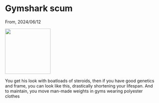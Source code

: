 # Gymshark scum

From, 2024/06/12

<img src=".pix/gymshark_fb_cbum_ad.avif" style="width:150px; height: auto;">

You get his look with boatloads of steroids, then if you have good genetics and frame, you can look like this, drastically shortening your lifespan. And to maintain, you move man-made weights in gyms wearing polyester clothes
